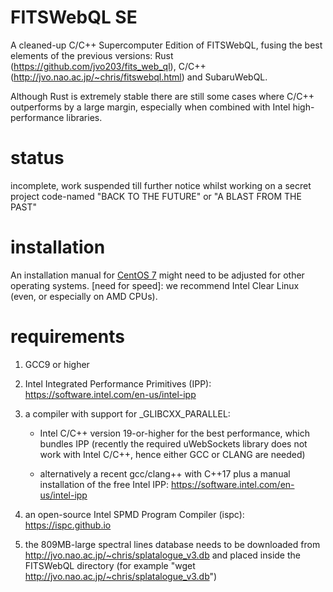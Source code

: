 # FITSWebQL SE
A cleaned-up C/C++ Supercomputer Edition of FITSWebQL, fusing the best elements of the previous versions: Rust (https://github.com/jvo203/fits_web_ql), C/C++ (http://jvo.nao.ac.jp/~chris/fitswebql.html) and SubaruWebQL.

Although Rust is extremely stable there are still some cases where C/C++ outperforms by a large margin, especially when combined with Intel high-performance libraries.

# status
incomplete, work suspended till further notice whilst working on a secret project code-named "BACK TO THE FUTURE" or "A BLAST FROM THE PAST"

# installation
An installation manual for [CentOS 7](CentOS7.md) might need to be adjusted for other operating systems. [need for speed]: we recommend Intel Clear Linux (even, or especially on AMD CPUs).

# requirements
1. GCC9 or higher
2. Intel Integrated Performance Primitives (IPP): https://software.intel.com/en-us/intel-ipp

3. a compiler with support for _GLIBCXX_PARALLEL:

    * Intel C/C++ version 19-or-higher for the best performance, which bundles IPP (recently the required uWebSockets library does not work with Intel C/C++, hence either GCC or CLANG are needed)

    * alternatively a recent gcc/clang++ with C++17 plus a manual installation of the free Intel IPP: https://software.intel.com/en-us/intel-ipp

4. an open-source Intel SPMD Program Compiler (ispc): https://ispc.github.io

5. the 809MB-large spectral lines database needs to be downloaded from http://jvo.nao.ac.jp/~chris/splatalogue_v3.db and placed inside the FITSWebQL directory (for example "wget http://jvo.nao.ac.jp/~chris/splatalogue_v3.db")

